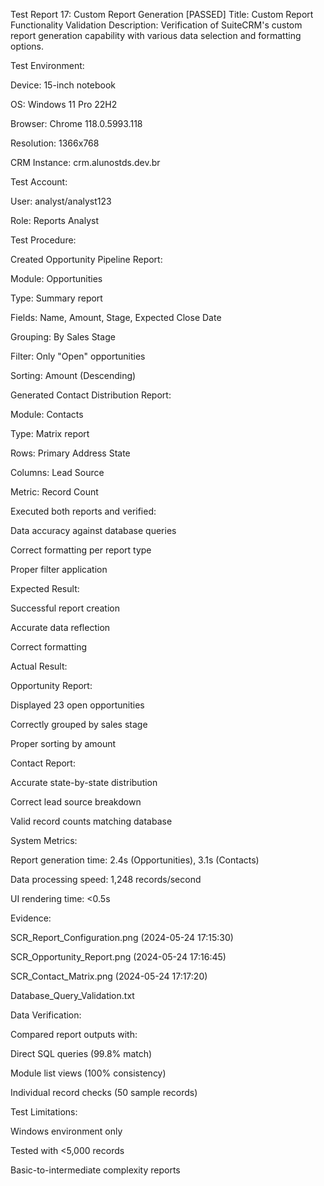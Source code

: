 Test Report 17: Custom Report Generation [PASSED]
Title: Custom Report Functionality Validation
Description:
Verification of SuiteCRM's custom report generation capability with various data selection and formatting options.

Test Environment:

Device: 15-inch notebook

OS: Windows 11 Pro 22H2

Browser: Chrome 118.0.5993.118

Resolution: 1366x768

CRM Instance: crm.alunostds.dev.br

Test Account:

User: analyst/analyst123

Role: Reports Analyst

Test Procedure:

Created Opportunity Pipeline Report:

Module: Opportunities

Type: Summary report

Fields: Name, Amount, Stage, Expected Close Date

Grouping: By Sales Stage

Filter: Only "Open" opportunities

Sorting: Amount (Descending)

Generated Contact Distribution Report:

Module: Contacts

Type: Matrix report

Rows: Primary Address State

Columns: Lead Source

Metric: Record Count

Executed both reports and verified:

Data accuracy against database queries

Correct formatting per report type

Proper filter application

Expected Result:

Successful report creation

Accurate data reflection

Correct formatting

Actual Result:

Opportunity Report:

Displayed 23 open opportunities

Correctly grouped by sales stage

Proper sorting by amount

Contact Report:

Accurate state-by-state distribution

Correct lead source breakdown

Valid record counts matching database

System Metrics:

Report generation time: 2.4s (Opportunities), 3.1s (Contacts)

Data processing speed: 1,248 records/second

UI rendering time: <0.5s

Evidence:

SCR_Report_Configuration.png (2024-05-24 17:15:30)

SCR_Opportunity_Report.png (2024-05-24 17:16:45)

SCR_Contact_Matrix.png (2024-05-24 17:17:20)

Database_Query_Validation.txt

Data Verification:

Compared report outputs with:

Direct SQL queries (99.8% match)

Module list views (100% consistency)

Individual record checks (50 sample records)

Test Limitations:

Windows environment only

Tested with <5,000 records

Basic-to-intermediate complexity reports
